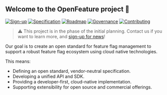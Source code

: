 ##  Welcome to the OpenFeature project 👋

[![Sign-up](https://img.shields.io/static/v1?label=Sign-up&message=for%20news&color=blue)](https://bit.ly/openfeature-signup)
[![Specification](https://img.shields.io/static/v1?label=Specification&message=draft&color=yellow)](https://github.com/open-feature/spec)
[![Roadmap](https://img.shields.io/static/v1?label=Roadmap&message=public&color=green)](https://github.com/orgs/open-feature/projects/1)
[![Governance](https://img.shields.io/static/v1?label=Governance&message=bootstrap&color=yellow)](https://github.com/open-feature/community/blob/main/governance-charter.md)
[![Contributing](https://img.shields.io/static/v1?label=Contributing&message=guide&color=blue)](https://github.com/open-feature/.github/blob/main/CONTRIBUTING.md)

> :warning: This project is in the phase of the initial planning. Contact us if you want to learn more, and [sign-up for news](https://bit.ly/openfeature-signup)!

Our goal is to create an open standard for feature flag management to support a robust feature flag ecosystem using cloud native technologies.

This means:

* Defining an open standard, vendor-neutral specification.
* Developing a unified API and SDK.
* Providing a developer-first, cloud-native implementation.
* Supporting extensibility for open source and commercial offerings.
